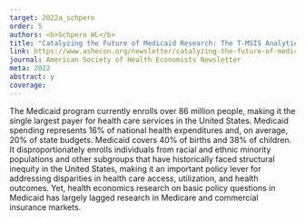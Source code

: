 ```yaml
---
target: 2022a_schpero
order: 5
authors: <b>Schpero WL</b>
title: "Catalyzing the Future of Medicaid Research: The T-MSIS Analytic Files"
link: https://www.ashecon.org/newsletter/catalyzing-the-future-of-medicaid-research-the-t-msis-analytic-files/
journal: American Society of Health Economists Newsletter
meta: 2022
abstract: y
coverage:
---
```

The Medicaid program currently enrolls over 86 million people, making it the single largest payer for health care services in the United States. Medicaid spending represents 16% of national health expenditures and, on average, 20% of state budgets. Medicaid covers 40% of births and 38% of children. It disproportionately enrolls individuals from racial and ethnic minority populations and other subgroups that have historically faced structural inequity in the United States, making it an important policy lever for addressing disparities in health care access, utilization, and health outcomes. Yet, health economics research on basic policy questions in Medicaid has largely lagged research in Medicare and commercial insurance markets.
